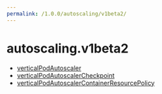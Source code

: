 ```yaml
---
permalink: /1.0.0/autoscaling/v1beta2/
---
```


# autoscaling.v1beta2



* [verticalPodAutoscaler](verticalPodAutoscaler.md)
* [verticalPodAutoscalerCheckpoint](verticalPodAutoscalerCheckpoint.md)
* [verticalPodAutoscalerContainerResourcePolicy](verticalPodAutoscalerContainerResourcePolicy.md)